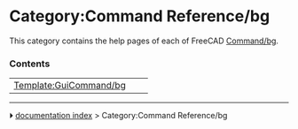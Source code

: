 # Category:Command Reference/bg
This category contains the help pages of each of FreeCAD [Command/bg](Command/bg.md).

### Contents

|     |     |     |
| --- | --- | --- |
| [Template:GuiCommand/bg](Template_GuiCommand/bg.md) |



---
⏵ [documentation index](../README.md) > Category:Command Reference/bg
